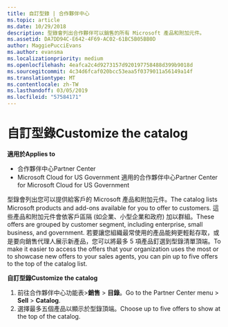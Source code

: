 ```yaml
---
title: 自訂型錄 | 合作夥伴中心
ms.topic: article
ms.date: 10/29/2018
description: 型錄會列出合作夥伴可以銷售的所有 Microsoft 產品和附加元件。
ms.assetid: DA7DD94C-E642-4F69-AC02-61BC5B05BB0D
author: MaggiePucciEvans
ms.author: evansma
ms.localizationpriority: medium
ms.openlocfilehash: 4eafca2c4d9273157d920197758488d399b9018d
ms.sourcegitcommit: 4c34d6fcaf020bcc53eaa5f0379011a56149a14f
ms.translationtype: MT
ms.contentlocale: zh-TW
ms.lasthandoff: 03/05/2019
ms.locfileid: "57584171"
---
```

# <a name="customize-the-catalog"></a><span data-ttu-id="7ae2d-103">自訂型錄</span><span class="sxs-lookup"><span data-stu-id="7ae2d-103">Customize the catalog</span></span>

<span data-ttu-id="7ae2d-104">**適用於**</span><span class="sxs-lookup"><span data-stu-id="7ae2d-104">**Applies to**</span></span>

-  <span data-ttu-id="7ae2d-105">合作夥伴中心</span><span class="sxs-lookup"><span data-stu-id="7ae2d-105">Partner Center</span></span>
-  <span data-ttu-id="7ae2d-106">Microsoft Cloud for US Government 適用的合作夥伴中心</span><span class="sxs-lookup"><span data-stu-id="7ae2d-106">Partner Center for Microsoft Cloud for US Government</span></span>


<span data-ttu-id="7ae2d-107">型錄會列出您可以提供給客戶的 Microsoft 產品和附加元件。</span><span class="sxs-lookup"><span data-stu-id="7ae2d-107">The catalog lists Microsoft products and add-ons available for you to offer to customers.</span></span> <span data-ttu-id="7ae2d-108">這些產品和附加元件會依客戶區隔 (如企業、小型企業和政府) 加以群組。</span><span class="sxs-lookup"><span data-stu-id="7ae2d-108">These offers are grouped by customer segment, including enterprise, small business, and government.</span></span> <span data-ttu-id="7ae2d-109">若要讓您組織最常使用的產品能夠更輕鬆存取，或是要向銷售代理人展示新產品，您可以將最多 5 項產品釘選到型錄清單頂端。</span><span class="sxs-lookup"><span data-stu-id="7ae2d-109">To make it easier to access the offers that your organization uses the most or to showcase new offers to your sales agents, you can pin up to five offers to the top of the catalog list.</span></span>

<span data-ttu-id="7ae2d-110">**自訂型錄**</span><span class="sxs-lookup"><span data-stu-id="7ae2d-110">**Customize the catalog**</span></span>

1.  <span data-ttu-id="7ae2d-111">前往合作夥伴中心功能表&gt;**銷售** &gt; **目錄**。</span><span class="sxs-lookup"><span data-stu-id="7ae2d-111">Go to the Partner Center menu &gt; **Sell** &gt; **Catalog**.</span></span>
2.  <span data-ttu-id="7ae2d-112">選擇最多五個產品以顯示於型錄頂端。</span><span class="sxs-lookup"><span data-stu-id="7ae2d-112">Choose up to five offers to show at the top of the catalog.</span></span>

 

 



